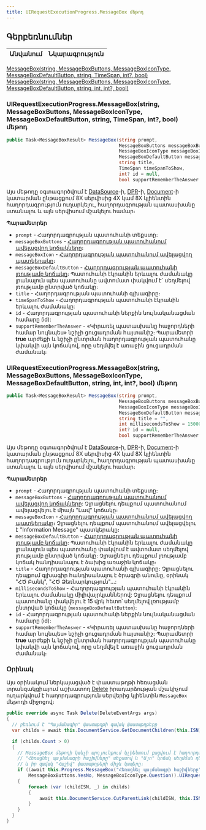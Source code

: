 ```yaml
---
title: UIRequestExecutionProgress.MessageBox մեթոդ
---
```


## Գերբեռնումներ

| Անվանում | Նկարագրություն |
|--|--|
[MessageBox(string, MessageBoxButtons, MessageBoxIconType, MessageBoxDefaultButton, string, TimeSpan, int?, bool)](#uirequestexecutionprogressmessageboxstring-messageboxbuttons-messageboxicontype-messageboxdefaultbutton-string-timespan-int-bool-մեթոդ)
[MessageBox(string, MessageBoxButtons, MessageBoxIconType, MessageBoxDefaultButton, string, int, int?, bool)](#uirequestexecutionprogressmessageboxstring-messageboxbuttons-messageboxicontype-messageboxdefaultbutton-string-int-int-bool-մեթոդ)

### UIRequestExecutionProgress.MessageBox(string, MessageBoxButtons, MessageBoxIconType, MessageBoxDefaultButton, string, TimeSpan, int?, bool) մեթոդ

```c#
public Task<MessageBoxResult> MessageBox(string prompt, 
                                         MessageBoxButtons messageBoxButtons,
                                         MessageBoxIconType messageBoxIcon, 
                                         MessageBoxDefaultButton messageBoxDefaultButton,
                                         string title, 
                                         TimeSpan timeSpanToShow, 
                                         int? id = null, 
                                         bool supportRememberTheAnswer = false)
```

Այս մեթոդը օգտագործվում է [DataSource](../../definitions/ds.md)-ի, [DPR](../../definitions/dpr.md)-ի, [Document](../../definitions/document.md)-ի կատարման ընթացքում 8X սերվիսից 4X կամ 8X կլիենտին հաղորդագրություն ուղարկելու, հաղորդագրության պատասխանը ստանալու և այն սերվիսում մշակելու համար։

**Պարամետրեր**

* `prompt` - Հաղորդագրության պատուհանի տեքստը։
* `messageBoxButtons` - [Հաղորդագրության պատուհանում ավելացվող կոճակները](../MessageBoxButtons.md)։
* `messageBoxIcon` - [Հաղորդագրության պատուհանում ավելացվող պատկերակը](../MessageBoxIconType.md)։ 
* `messageBoxDefaultButton` - [Հաղորդագրության պատուհանի լռությամբ կոճակը](../MessageBoxDefaultButton.md)։ Պատուհանի էկրանին երևալու ժամանակը լրանալուն պես պատուհանը ավտոմատ փակվում է` սեղմելով լռությամբ ընտրված կոճակը։
* `title` - Հաղորդագրության պատուհանի գլխագիրը։ 
* `timeSpanToShow` - Հաղորդագրության պատուհանի էկրանին երևալու ժամանակը:
* `id` - Հաղորդագրության պատուհանի ներքին նույնականացման համարը (id):
* `supportRememberTheAnswer` - «Կիրառել պատասխանը հաջորդների համար նույնպես» նշիչի ցուցադրման հայտանիշ։ Պարամետրի **true** արժեքի և նշիչի ընտրման հաղորդագրության պատուհանը կփակվի այն կոճակով, որը սեղմվել է առաջին ցուցադրման ժամանակ։

### UIRequestExecutionProgress.MessageBox(string, MessageBoxButtons, MessageBoxIconType, MessageBoxDefaultButton, string, int, int?, bool) մեթոդ

```c#
public Task<MessageBoxResult> MessageBox(string prompt, 
                                         MessageBoxButtons messageBoxButtons = MessageBoxButtons.OK,
                                         MessageBoxIconType messageBoxIcon = MessageBoxIconType.Default,
                                         MessageBoxDefaultButton messageBoxDefaultButton = MessageBoxDefaultButton.DefaultButton1,
                                         string title = "", 
                                         int millisecondsToShow = 15000, 
                                         int? id = null, 
                                         bool supportRememberTheAnswer = false)
```

Այս մեթոդը օգտագործվում է [DataSource](../../definitions/ds.md)-ի, [DPR](../../definitions/dpr.md)-ի, [Document](../../definitions/document.md)-ի կատարման ընթացքում 8X սերվիսից 4X կամ 8X կլիենտին հաղորդագրություն ուղարկելու, հաղորդագրության պատասխանը ստանալու և այն սերվիսում մշակելու համար։

**Պարամետրեր**

* `prompt` - Հաղորդագրության պատուհանի տեքստը։
* `messageBoxButtons` - [Հաղորդագրության պատուհանում ավելացվող կոճակները](../MessageBoxButtons.md): Չլրացնելու դեպքում պատուհանում ավելացվելու է միայն "Լավ" կոճակը։
* `messageBoxIcon` - [Հաղորդագրության պատուհանում ավելացվող պատկերակը](../MessageBoxIconType.md)։ Չլրացնելու դեպքում պատուհանում ավելացվելու է "Information Message" պատկերակը։
* `messageBoxDefaultButton` - [Հաղորդագրության պատուհանի լռությամբ կոճակը](../MessageBoxDefaultButton.md)։ Պատուհանի էկրանին երևալու ժամանակը լրանալուն պես պատուհանը փակվում է ավտոմատ սեղմելով լռությամբ ընտրված կոճակը։ Չլրացնելու դեպքում լռությամբ կոճակ հանդիսանալու է ձախից առաջին կոճակը։
* `title` - Հաղորդագրության պատուհանի գլխագիրը։ Չլրացնելու դեպքում գլխագիր հանդիսանալու է ծրագրի անունը, օրինակ "ՀԾ Բանկ", "ՀԾ Ձեռնարկություն"...:
* `millisecondsToShow` - Հաղորդագրության պատուհանի էկրանին երևալու ժամանակը միլիվայրկյաններով: Չլրացնելու դեպքում պատուհանը փակվելու է 15 վրկ հետո՝ սեղմելով լռությամբ ընտրված կոճակը (`messageBoxDefaultButton`)։
* `id` - Հաղորդագրության պատուհանի ներքին նույնականացման համարը (id):
* `supportRememberTheAnswer` - «Կիրառել պատասխանը հաջորդների համար նույնպես» նշիչի ցուցադրման հայտանիշ։ Պարամետրի **true** արժեքի և նշիչի ընտրման հաղորդագրության պատուհանը կփակվի այն կոճակով, որը սեղմվել է առաջին ցուցադրման ժամանակ։

### Օրինակ

Այս օրինակում ներկայացված է  փաստաթղթի հեռացման տրանզակցիայում աշխատող [Delete](../../definitions/document/Delete.md) իրադարձության մշակիչում ուղարկվում է հաղորդագրություն սերվերից կլիենտին `MessageBox` մեթոդի միջոցով։

```c#
public override async Task Delete(DeleteEventArgs args)
{
  // բեռնում է "Պայմանագիր" փաստաթղթի զավակ փաստաթղթերը
  var childs = await this.DocumentService.GetDocumentChildren(this.ISN);

  if (childs.Count > 0)
  {
    // MessageBox մեթոդի կանչի արդյունքում կլիենտում բացվում է հաղոորդագրւթյան պատուհան
    // "Հեռացնել պայմանագրի հաշիվները" տեքստով և "Այո" կոճակ սեղմման դեպքում հեռացվում է "Պայմանագիր" փաստաթղթի
    // և իր զավակ "Հաշիվ" փաստաթղթերի միջև կապերը։
    if ((await this.Progress.MessageBox("Հեռացնել պայմանագրի հաշիվները".ToArmenianANSI()),
        MessageBoxButtons.YesNo, MessageBoxIconType.Question)).UIRequestResult == MessageBoxRequestResult.Yes)
    {
        foreach (var (childISN, _) in childs)
        {
            await this.DocumentService.CutParentLink(childISN, this.ISN);          
        }           
    }
  }
}
```

